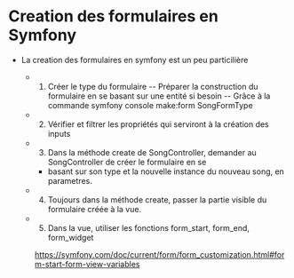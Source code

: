 # Creation des formulaires en Symfony

- La creation des formulaires en symfony est un peu particilière

    - 1) Créer le type du formulaire
        -- Préparer la construction du formulaire en se basant sur une entité si besoin
        -- Grâce à la commande symfony console make:form SongFormType

    - 2) Vérifier et filtrer les propriétés qui serviront à la création des inputs
    - 3) Dans la méthode create de SongController, demander au SongController de créer le formulaire en se  
      -  basant sur son type et la nouvelle instance du nouveau song, en parametres.
    - 4) Toujours dans la méthode create, passer la partie visible du formulaire créée à la vue.
    - 5) Dans la vue, utiliser les fonctions form_start, form_end, form_widget
  
        https://symfony.com/doc/current/form/form_customization.html#form-start-form-view-variables
    